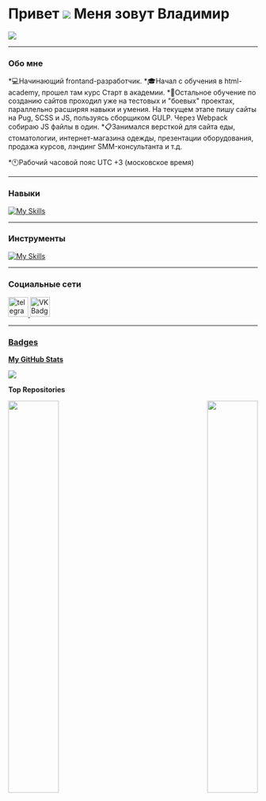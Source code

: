 # Привет ![](https://user-images.githubusercontent.com/18350557/176309783-0785949b-9127-417c-8b55-ab5a4333674e.gif) Меня зовут Владимир

<a href="https://www.github.com/McVold" target="_blank" rel="noreferrer"><img
src="https://img.shields.io/github/followers/McVold?logo=github&style=for-the-badge&color=0891b2&labelColor=1c1917" /></a>

---

### Обо мне

*:computer:Начинающий frontand-разработчик. 
*:mortar_board:Начал с обучения в html-academy, прошел там курс Старт в академии. 
*:office:Остальное обучение по созданию сайтов проходил уже на тестовых и "боевых" проектах, параллельно расширяя навыки и умения. На текущем этапе пишу сайты на Pug, SCSS и JS, пользуясь сборщиком GULP. Через Webpack собираю JS файлы в один. 
*:clipboard:Занимался версткой для сайта еды, стоматологии, интернет-магазина одежды, презентации оборудования, продажа курсов, лэндинг SMM-консультанта и т.д.

*:clock11:Рабочий часовой пояс UTC +3 (московское время)


---

### Навыки

[![My Skills](https://skillicons.dev/icons?i=html,pug,css,sass,js,jquery,gulp,webpack,bootstrap)](https://skillicons.dev)

---

### Инструменты

[![My Skills](https://skillicons.dev/icons?i=figma,git,vscode)](https://skillicons.dev)

---

### Социальные сети

<div id="badges">
    <a href="https://t.me/mc_vold" target="_blank">
      <img src="https://cdn-icons-png.flaticon.com/512/2111/2111646.png" width="40" height="40" alt="telegram group" />
    </a>
    <a href="https://vk.com/mcvold" target="_blank">
      <img src="https://cdn-icons-png.flaticon.com/512/145/145813.png" width="40" height="40" alt="VK Badge"/>
    </a>
    <a href="" target="_blank">
        
  </div>
    
---
  
### Badges

<b>My GitHub Stats</b>

<a href="http://www.github.com/McVold"><img src="https://github-readme-streak-stats.herokuapp.com/?user=McVold&stroke=ffffff&background=1c1917&ring=0891b2&fire=0891b2&currStreakNum=ffffff&currStreakLabel=0891b2&sideNums=ffffff&sideLabels=ffffff&dates=ffffff&hide_border=true" /></a>

<b>Top Repositories</b>

<div width="100%" align="center"><a href="https://github.com/McVold/lamuna" align="left"><img align="left" width="45%" src="https://github-readme-stats.vercel.app/api/pin/?username=McVold&repo=lamuna&title_color=0891b2&text_color=ffffff&icon_color=0891b2&bg_color=1c1917&hide_border=true&locale=en" /></a><a href="https://github.com/McVold/restaurant" align="right"><img align="right" width="45%" src="https://github-readme-stats.vercel.app/api/pin/?username=McVold&repo=restaurant&title_color=0891b2&text_color=ffffff&icon_color=0891b2&bg_color=1c1917&hide_border=true&locale=en" /></a></div><br /><br /><br /><br /><br /><br /><br />
